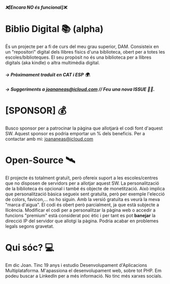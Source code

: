 _**❌[Encara NO és funcional]❌**_.  
# Biblio Digital 📚 (alpha)
És un projecte per a fi de curs del meu grau superior, DAM.
Consisteix en un "repositori" digital dels llibres físics d'una biblioteca, obert per a totes les escoles/biblioteques.
El seu propòsit no és una biblioteca per a llibres digitals (aka kindle) o altra multimèdia digital.

##### -> Pròximament traduït en CAT i ESP 🌍.
##### -> Suggeriments a joananeas@icloud.com // Feu una nova _ISSUE_ 🧠💡.

# [SPONSOR] 💰
Busco sponsor per a patrocinar la pàgina que allotjarà el codi font d'aquest SW. Aquest sponsor es podria emportar un % dels beneficis. Per a contactar amb mi: joananeas@icloud.com

# Open-Source 🛰️
El projecte és totalment gratuït, però ofereix suport a les escoles/centres que no disposen de servidors per a allotjar aquest SW. 
La personalització de la biblioteca és opcional i també és objecte de monetització. Això implica que personalització bàsica segueix sent gratuïta, però per exemple l'elecció de colors, favicon,... no ho siguin.
Amb la versió gratuïta es veurà la meva "marca d'aigua". El codi és obert però parcialment, ja que està subjecte a llicència. 
Modificar el codi per a personalitzar la pàgina web o accedir a funcions "premium" està considerat poc ètic i per tant es pot <strong>banejar</strong> la direcció IP del servidor que allotgi la pàgina. Podria acabar en problemes legals segons gravetat.

# Qui sóc? 💻
Em dic Joan. Tinc 19 anys i estudio Desenvolupament d'Aplicacions Multiplataforma. M'apassiona el desenvolupament web, sobre tot PHP.
Em podeu buscar a LinkedIn per a més informació. No tinc més xarxes socials.

